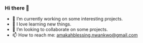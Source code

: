 ### Hi there 👋
- 🔭 I’m currently working on some interesting projects.
- 🌱 I love learning new things.
- 👯 I’m looking to collaborate on some projects.
- 📫 How to reach me: amakahblessing.nwankwo@gmail.com
<!--
**amakah-b/Blane** is a ✨ _special_ ✨ repository because its `README.md` (this file) appears on your GitHub profile.

Here are some ideas to get you started:

- 🔭 I’m currently working on some interesting projects.
- 🌱 I love learning new things.
- 👯 I’m looking to collaborate on some projects.
- 💬 Ask me about ...
- 📫 How to reach me: amakahblessing.nwankwo@gmail.com
- 😄 Pronouns: She
- ⚡ Fun fact: ...
-->
